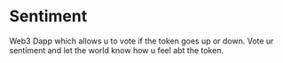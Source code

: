 # Sentiment


Web3 Dapp which allows u to vote if the token goes up or down. Vote ur sentiment and let the world know how u feel abt the token.


